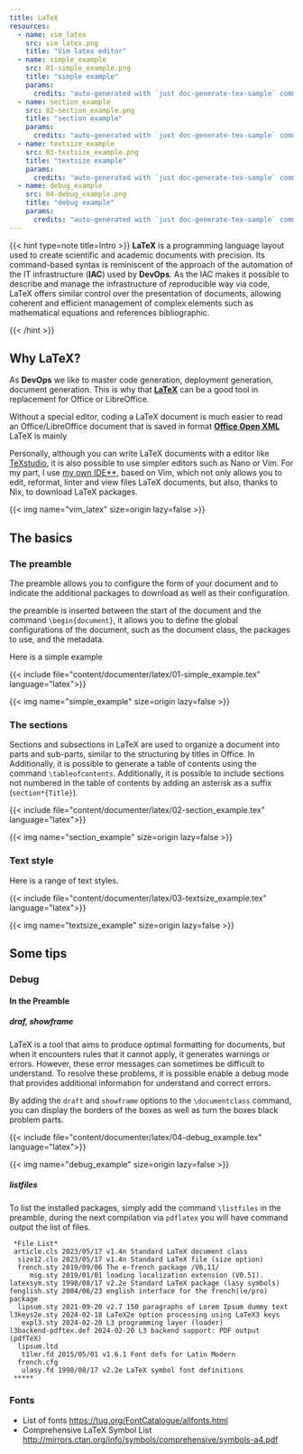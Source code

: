 ```yaml
---
title: LaTeX
resources:
  - name: vim_latex
    src: vim_latex.png
    title: "Vim latex editor"
  - name: simple_example
    src: 01-simple_example.png
    title: "simple example"
    params:
      credits: "auto-generated with `just doc-generate-tex-sample` command"
  - name: section_example
    src: 02-section_example.png
    title: "section example"
    params:
      credits: "auto-generated with `just doc-generate-tex-sample` command"
  - name: textsize_example
    src: 03-textsize_example.png
    title: "textsize example"
    params:
      credits: "auto-generated with `just doc-generate-tex-sample` command"
  - name: debug_example
    src: 04-debug_example.png
    title: "debug example"
    params:
      credits: "auto-generated with `just doc-generate-tex-sample` command"
---
```


{{< hint type=note title=Intro >}} **LaTeX** is a programming language layout
used to create scientific and academic documents with precision. Its
command-based syntax is reminiscent of the approach of the automation of the IT
infrastructure (**IAC**) used by **DevOps**. As the IAC makes it possible to
describe and manage the infrastructure of reproducible way via code, LaTeX
offers similar control over the presentation of documents, allowing coherent and
efficient management of complex elements such as mathematical equations and
references bibliographic.

{{< /hint >}}

## Why LaTeX?

As **DevOps** we like to master code generation, deployment generation, document
generation. This is why that **[LaTeX](https://www.latex-project.org/)** can be
a good tool in replacement for Office or LibreOffice.

Without a special editor, coding a LaTeX document is much easier to read an
Office/LibreOffice document that is saved in format
**[Office Open XML](https://fr.wikipedia.org/wiki/Office_Open_XML)** LaTeX is
mainly

Personally, although you can write LaTeX documents with a editor like
[TeXstudio](https://www.texstudio.org/), it is also possible to use simpler
editors such as Nano or Vim. For my part, I use
[my own IDE**](https://github.com/badele/vide), based on Vim, which not only
allows you to edit, reformat, linter and view files LaTeX documents, but also,
thanks to Nix, to download LaTeX packages.

{{< img name="vim_latex" size=origin lazy=false >}}

## The basics

### The preamble

The preamble allows you to configure the form of your document and to indicate
the additional packages to download as well as their configuration.

the preamble is inserted between the start of the document and the command
`\begin{document}`, it allows you to define the global configurations of the
document, such as the document class, the packages to use, and the metadata.

Here is a simple example

{{< include file="content/documenter/latex/01-simple_example.tex"
language="latex">}}

{{< img name="simple_example" size=origin lazy=false >}}

### The sections

Sections and subsections in LaTeX are used to organize a document into parts and
sub-parts, similar to the structuring by titles in Office. In Additionally, it
is possible to generate a table of contents using the command
`\tableofcontents`. Additionally, it is possible to include sections not
numbered in the table of contents by adding an asterisk as a suffix
(`section*{Title}`).

{{< include file="content/documenter/latex/02-section_example.tex"
language="latex">}}

{{< img name="section_example" size=origin lazy=false >}}

### Text style

Here is a range of text styles.

{{< include file="content/documenter/latex/03-textsize_example.tex"
language="latex">}}

{{< img name="textsize_example" size=origin lazy=false >}}

## Some tips

### Debug

#### In the Preamble

##### draf, showframe

LaTeX is a tool that aims to produce optimal formatting for documents, but when
it encounters rules that it cannot apply, it generates warnings or errors.
However, these error messages can sometimes be difficult to understand. To
resolve these problems, it is possible enable a debug mode that provides
additional information for understand and correct errors.

By adding the `draft` and `showframe` options to the `\documentclass` command,
you can display the borders of the boxes as well as turn the boxes black problem
parts.

{{< include file="content/documenter/latex/04-debug_example.tex"
language="latex">}}

{{< img name="debug_example" size=origin lazy=false >}}

##### listfiles

To list the installed packages, simply add the command `\listfiles` in the
preamble, during the next compilation via `pdflatex` you will have command
output the list of files.

```text
 *File List*
 article.cls 2023/05/17 v1.4n Standard LaTeX document class
  size12.clo 2023/05/17 v1.4n Standard LaTeX file (size option)
  french.sty 2019/09/06 The e-french package /V6,11/
     msg.sty 2019/01/01 loading localization extension (V0.51).
latexsym.sty 1998/08/17 v2.2e Standard LaTeX package (lasy symbols)
fenglish.sty 2004/06/23 english interface for the french(le/pro) package
  lipsum.sty 2021-09-20 v2.7 150 paragraphs of Lorem Ipsum dummy text
l3keys2e.sty 2024-02-18 LaTeX2e option processing using LaTeX3 keys
   expl3.sty 2024-02-20 L3 programming layer (loader)
l3backend-pdftex.def 2024-02-20 L3 backend support: PDF output (pdfTeX)
  lipsum.ltd
   t1lmr.fd 2015/05/01 v1.6.1 Font defs for Latin Modern
  french.cfg
   ulasy.fd 1998/08/17 v2.2e LaTeX symbol font definitions
 *****
```

### Fonts

- List of fonts https://tug.org/FontCatalogue/allfonts.html
- Comprehensive LaTeX Symbol List
  http://mirrors.ctan.org/info/symbols/comprehensive/symbols-a4.pdf
